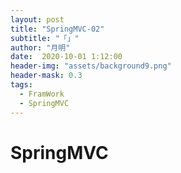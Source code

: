 ```yaml
---
layout: post
title: "SpringMVC-02"
subtitle: "「」"
author: "月明"
date:  2020-10-01 1:12:00
header-img: "assets/background9.png"
header-mask: 0.3
tags:
  - FramWork
  - SpringMVC
---
```


# SpringMVC